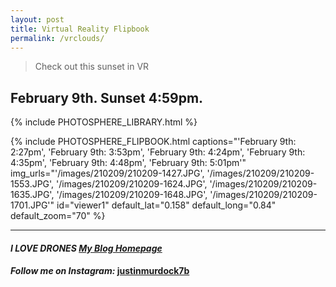 ```yaml
---
layout: post
title: Virtual Reality Flipbook
permalink: /vrclouds/
---
```


> Check out this sunset in VR

## February 9th. Sunset 4:59pm.

{% include PHOTOSPHERE_LIBRARY.html %}

{% include PHOTOSPHERE_FLIPBOOK.html captions="'February 9th: 2:27pm', 'February 9th: 3:53pm', 'February 9th: 4:24pm', 'February 9th: 4:35pm', 'February 9th: 4:48pm', 'February 9th: 5:01pm'" img_urls="'/images/210209/210209-1427.JPG', '/images/210209/210209-1553.JPG', '/images/210209/210209-1624.JPG', '/images/210209/210209-1635.JPG', '/images/210209/210209-1648.JPG', '/images/210209/210209-1701.JPG'" id="viewer1" default_lat="0.158" default_long="0.84" default_zoom="70" %}

___

#### _**I LOVE DRONES [My Blog Homepage](/)**_
#### _Follow me on Instagram:_ [**justinmurdock7b**](https://www.instagram.com/justinmurdock7b/?hl=en)
